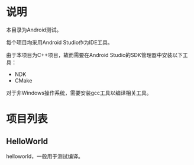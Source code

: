 # 说明

本目录为Android测试。

每个项目均采用Android Studio作为IDE工具。

由于本项目为C++项目，故而需要在Android Studio的SDK管理器中安装以下工具：

- NDK
- CMake

对于非Windows操作系统，需要安装gcc工具以编译相关工具。

# 项目列表

## HelloWorld

helloworld，一般用于测试编译。